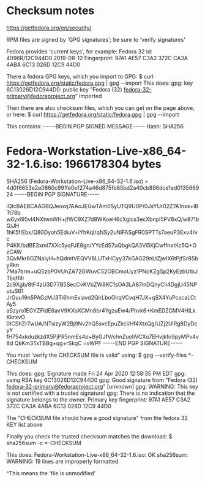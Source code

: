 # Checksum notes

https://getfedora.org/en/security/

RPM files are signed by 'GPG signatures'; be sure to 'verify signatures'

Fedora provides 'current keys', for example:
Fedora 32
id:
4096R/12C944D0 2019-08-12
Fingerprint:
97A1 AE57 C3A2 372C CA3A 4ABA 6C13 026D 12C9 44D0


There a fedora GPG keys, which you import to GPG:
$ curl https://getfedora.org/static/fedora.gpg | gpg --import
This does:
gpg: key 6C13026D12C944D0: public key "Fedora (32) <fedora-32-primary@fedoraproject.org>" imported


Then there are also checksum files, which you can get on the page above, or here:
$ curl https://getfedora.org/static/fedora.gpg | gpg --import



This contains:
-----BEGIN PGP SIGNED MESSAGE-----
Hash: SHA256

# Fedora-Workstation-Live-x86_64-32-1.6.iso: 1966178304 bytes
SHA256 (Fedora-Workstation-Live-x86_64-32-1.6.iso) = 4d0f6653e2e0860c99ffe0ef274a46d875fb85bd2a40cb896dce1ed013566924
-----BEGIN PGP SIGNATURE-----

iQIcBAEBCAAGBQJeoxq7AAoJEGwTAm0SyUTQ9U0P/0JsYUr02Z7A1nxs+lBTt78b
w6yxl95vl4NXtwnWH+jfWC9XZ7d8WKoeH6cXglcs3ecXbnpI5PV8xQ/w871bG/JH
1hK5fIEbx/Q80Dyoh5EdiuV+iYhKqI/qNSy2uNiFASgFR0SPTTs7aeuP3Exv4/vc
P4KK/bdBE3xmI7XXc5yqPJE8gn/YYcEdS7uQbgkQA3Vi5KjCwffnxtKc5Q+OzCAW
3QvMkr6GZNaIyH+hQdmtVEQVV8LUTxHCyy37kGAG29nLtZjwIX6tPjfSr8SbyRkn
7Ma7brm+uQ5zbP0VUhZA72GWuvC52OBCmoUyz1PNcKZgSp2KyEzbUtbJTljqfI9i
2c9Xgb/8tF4zU3D77B5SecCvKVbZW8KC1sOA3LA87mDQnyCIi4DgjU45NPutuS61
JrGuu19n5PAGzMJ3Ti6hmEviavd2QirLboGlrqVCvqH7JX+qSX4YuPcscaLCtAy5
aSzyro1EGYZFIdE6avV9KXoXCMn8br4YgzuEw4/Phvk6+KmEDZGMV4HILkKkrxvO
0ICShZr7wUA/NTslzyW2Bj9Nv2hQ5svcEpuZkci/Hf4XtxQg/UZj2UlRg8DyDcyY
fH754xkduzkzdX5PjPR5nmEs4p+ByGJfV/chnZuoIiVCXu7EHvjkfo9pyMPv4v8d
QkKm3TxTBBg+qg+rSkqC
=vWPF
-----END PGP SIGNATURE-----




You must 'verify the CHECKSUM file is valid" using:
$ gpg --verify-files *-CHECKSUM

This does:
gpg: Signature made Fri 24 Apr 2020 12:58:35 PM EDT
gpg:                using RSA key 6C13026D12C944D0
gpg: Good signature from "Fedora (32) <fedora-32-primary@fedoraproject.org>" [unknown]
gpg: WARNING: This key is not certified with a trusted signature!
gpg:          There is no indication that the signature belongs to the owner.
Primary key fingerprint: 97A1 AE57 C3A2 372C CA3A  4ABA 6C13 026D 12C9 44D0

The "CHECKSUM file should have a good signature" from the fedora 32 KEY list above


Finally you check the trusted checksum matches the download:
$ sha256sum -c *-CHECKSUM

This does:
Fedora-Workstation-Live-x86_64-32-1.6.iso: OK
sha256sum: WARNING: 19 lines are improperly formatted

^This means the 'file is unmodified'
